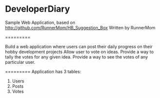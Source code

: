 DeveloperDiary
=================
Sample Web Application, based on http://github.com/RunnerMom/HB_Suggestion_Box
Written by RunnerMom

=========

Build a web application where users can post their daily progress on their hobby development projects
Allow user to vote on ideas.
Provide a way to tally the votes for any given idea.
Provide a way to see the votes of any particular user.

=========
Application has 3 tables:
1. Users
2. Posts
3. Votes
